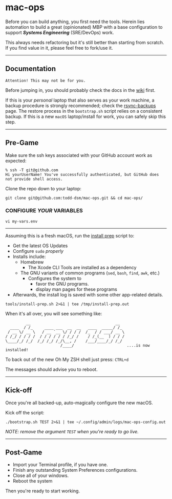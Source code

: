# mac-ops

Before you can build anything, you first need the tools. Herein lies automation to build a great (opinionated) MBP with a base configuration to support **_Systems Engineering_** (SRE/DevOps) work.

This always needs refactoring but it's still better than starting from scratch. If you find value in it, please feel free to fork/use it.

***

## Documentation

```shell
Attention! This may not be for you.
```
Before jumping in, you should probably check the docs in the [wiki] first. 

If this is your _personal_ laptop that also serves as your work machine, a backup procedure is strongly recommended; check the [rsync-backups] page. The restore process in the `bootstrap.sh` script relies on a consistent backup. If this is a new `macOS` laptop/install for work, you can safely skip this step.

***

## Pre-Game

Make sure the ssh keys associated with your GitHub account work as expected:

```shell
% ssh -T git@github.com
Hi yourUserName! You've successfully authenticated, but GitHub does not provide shell access.
```

Clone the repo down to your laptop:

`git clone git@github.com:todd-dsm/mac-ops.git && cd mac-ops/`

### CONFIGURE _YOUR_ VARIABLES

`vi my-vars.env`

***

Assuming this is a fresh macOS, run the [install prep] script to:
* Get the latest OS Updates
* Configure `sudo` _properly_
* Installs include: 
  * Homebrew
    * The Xcode CLI Tools are installed as a dependency
  * The GNU variants of common programs (`sed`, `bash`, `find`, `awk`, etc.) 
    * Configures the system to 
      * favor the GNU programs.
      * display man pages for these programs
* Afterwards, the install log is saved with some other app-related details.

```shell
tools/install-prep.sh 2>&1 | tee /tmp/install-prep.out
```

When it's all over, you will see something like:

```shell
         __                                     __   
  ____  / /_     ____ ___  __  __   ____  _____/ /_  
 / __ \/ __ \   / __ `__ \/ / / /  /_  / / ___/ __ \ 
/ /_/ / / / /  / / / / / / /_/ /    / /_(__  ) / / / 
\____/_/ /_/  /_/ /_/ /_/\__, /    /___/____/_/ /_/  
                        /____/                       ....is now installed!
```

To back out of the new Oh My ZSH shell just press: `CTRL+d`

The messages should advise you to reboot. 

***

## Kick-off

Once you're all backed-up, auto-magically configure the new macOS. 

Kick off the script:

`./bootstrap.sh TEST 2>&1 | tee ~/.config/admin/logs/mac-ops-config.out`

*NOTE: remove the argument `TEST` when you're ready to go live.*

***

## Post-Game

* Import your Terminal profile, if you have one.
* Finish any outstanding System Preferences configurations.
* Close all of your windows.
* Reboot the system

Then you're ready to start working.

[phase1]:https://github.com/todd-dsm/process-ph1
[install prep]:https://github.com/todd-dsm/mac-ops/wiki/Install-Prep
[wiki]:https://github.com/todd-dsm/mac-ops/wiki
[rsync-backups]:https://github.com/todd-dsm/rsync-backups
